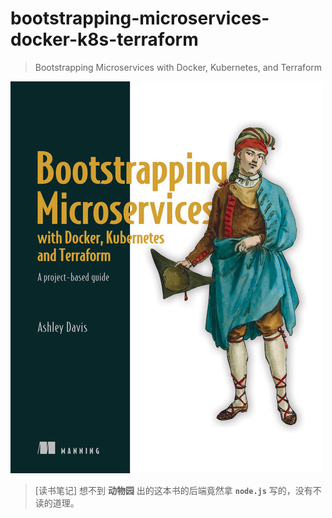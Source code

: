 # bootstrapping-microservices-docker-k8s-terraform

> Bootstrapping Microservices with Docker, Kubernetes, and Terraform

![book](book.jpeg)

> [读书笔记] 想不到 **动物园** 出的这本书的后端竟然拿 **`node.js`** 写的，没有不读的道理。
